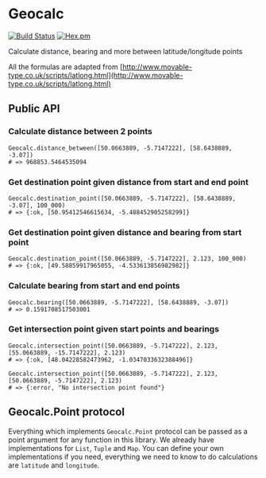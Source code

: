 # Geocalc

[![Build Status](https://travis-ci.org/yltsrc/geocalc.svg?branch=master)](https://travis-ci.org/yltsrc/geocalc)
[![Hex.pm](https://img.shields.io/hexpm/v/geocalc.svg)](https://hex.pm/packages/geocalc)


Calculate distance, bearing and more between latitude/longitude points

All the formulas are adapted from
[http://www.movable-type.co.uk/scripts/latlong.html](http://www.movable-type.co.uk/scripts/latlong.html)

## Public API

### Calculate distance between 2 points

    Geocalc.distance_between([50.0663889, -5.7147222], [58.6438889, -3.07])
    # => 968853.5464535094
    

### Get destination point given distance from start and end point

    Geocalc.destination_point([50.0663889, -5.7147222], [58.6438889, -3.07], 100_000)
    # => {:ok, [50.95412546615634, -5.488452905258299]}


### Get destination point given distance and bearing from start point

    Geocalc.destination_point([50.0663889, -5.7147222], 2.123, 100_000)
    # => {:ok, [49.58859917965055, -4.533613856982982]}
    
    
### Calculate bearing from start and end points

    Geocalc.bearing([50.0663889, -5.7147222], [58.6438889, -3.07])
    # => 0.1591708517503001

### Get intersection point given start points and bearings

    Geocalc.intersection_point([50.0663889, -5.7147222], 2.123, [55.0663889, -15.7147222], 2.123)
    # => {:ok, [48.04228582473962, -1.0347033632388496]}

    Geocalc.intersection_point([50.0663889, -5.7147222], 2.123, [50.0663889, -5.7147222], 2.123)
    # => {:error, "No intersection point found"}


## Geocalc.Point protocol

Everything which implements `Geocalc.Point` protocol can be passed as a point
argument for any function in this library.
We already have implementations for `List`, `Tuple` and `Map`.
You can define your own implementations if you need, everything we need to know
to do calculations are `latitude` and `longitude`.
